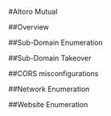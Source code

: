 #Altoro Mutual

##Overview

##Sub-Domain Enumeration

##Sub-Domain Takeover

##CORS misconfigurations

##Network Enumeration

##Website Enumeration
